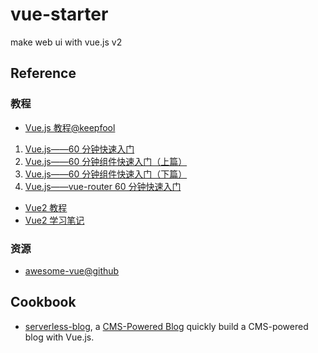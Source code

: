 # vue-starter

make web ui with vue.js v2

## Reference

### 教程

* [Vue.js 教程@keepfool](https://github.com/keepfool/vue-tutorials)

1. [Vue.js——60 分钟快速入门](http://www.cnblogs.com/keepfool/p/5619070.html)
2. [Vue.js——60 分钟组件快速入门（上篇）](http://www.cnblogs.com/keepfool/p/5625583.html)
3. [Vue.js——60 分钟组件快速入门（下篇）](http://www.cnblogs.com/keepfool/p/5637834.html)
4. [Vue.js——vue-router 60 分钟快速入门](http://www.cnblogs.com/keepfool/p/5690366.html)

* [Vue2 教程](http://www.runoob.com/vue2/vue-tutorial.html)
* [Vue2 学习笔记](http://wiki.li3huo.com/Vue.js)

### 资源

* [awesome-vue@github](https://github.com/vuejs/awesome-vue)

## Cookbook

* [serverless-blog](./serverless-blog), a [CMS-Powered Blog](https://vuejs.org/v2/cookbook/serverless-blog.html) quickly build a CMS-powered blog with Vue.js.

